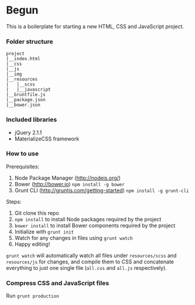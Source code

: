 # Begun

This is a boilerplate for starting a new HTML, CSS and JavaScript project.

### Folder structure
```
project
|__index.html
|__css
|__js
|__img
|__resources
|   |__scss
|   |__javascript
|__Gruntfile.js
|__package.json
|__bower.json
```

### Included libraries
- jQuery 2.1.1
- MaterializeCSS framework

### How to use

Prerequisites:

1. Node Package Manager (http://nodejs.org/)
2. Bower (http://bower.io) `npm install -g bower`
3. Grunt CLI (http://gruntjs.com/getting-started) `npm install -g grunt-cli`

Steps:

1. Git clone this repo
2. `npm install` to install Node packages required by the project
3. `bower install` to install Bower components required by the project
4. Initialize with `grunt init`
5. Watch for any changes in files using `grunt watch`
6. Happy editing!

`grunt watch` will automatically watch all files under `resources/scss` and `resources/js` for changes, and compile them to CSS and concatenate everything to just one single file (`all.css` and `all.js` respectively).

### Compress CSS and JavaScript files

Run `grunt production`

